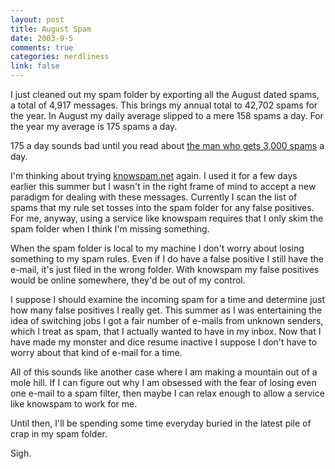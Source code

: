 ```yaml
--- 
layout: post
title: August Spam
date: 2003-9-5
comments: true
categories: nerdliness
link: false
---
```

I just cleaned out my spam folder by exporting all the August dated spams, a total of 4,917 messages. This brings my annual total to 42,702 spams for the year. In August my daily average slipped to a mere 158 spams a day. For the year my average is 175 spams a day.

175 a day sounds bad until you read about <a href="http://knowspam.net/misc/lance" target="_blank">the man who gets 3,000 spams</a> a day.

I'm thinking about trying <a href="http://knowspam.net">knowspam.net</a> again. I used it for a few days earlier this summer but I wasn't in the right frame of mind to accept a new paradigm for dealing with these messages. Currently I scan the list of spams that my rule set tosses into the spam folder for any false positives. For me, anyway, using a service like knowspam requires that I only skim the spam folder when I think I'm missing something.

When the spam folder is local to my machine I don't worry about losing something to my spam rules. Even if I do have a false positive I still have the e-mail, it's just filed in the wrong folder. With knowspam my false positives would be online somewhere, they'd be out of my control.

I suppose I should examine the incoming spam for a time and determine just how many false positives I really get. This summer as I was entertaining the idea of switching jobs I got a fair number of e-mails from unknown senders, which I treat as spam, that I actually wanted to have in my inbox. Now that I have made my monster and dice resume inactive I suppose I don't have to worry about that kind of e-mail for a time.

All of this sounds like another case where I am making a mountain out of a mole hill. If I can figure out why I am obsessed with the fear of losing even one e-mail to a spam filter, then maybe I can relax enough to allow a service like knowspam to work for me.

Until then, I'll be spending some time everyday buried in the latest pile of crap in my spam folder.

Sigh.
